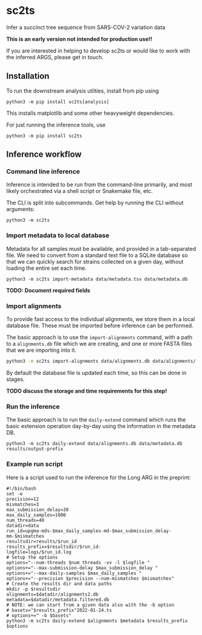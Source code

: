 # sc2ts
Infer a succinct tree sequence from SARS-COV-2 variation data

**This is an early version not intended for production use!!**

If you are interested in helping to develop sc2ts or would like to
work with the inferred ARGS, please get in touch.

## Installation

To run the downstream analysis utilties, install from pip using

```
python3 -m pip install sc2ts[analysis]
```

This installs matplotlib and some other heavyweight dependencies.

For just running the inference tools, use

```
python3 -m pip install sc2ts
```

## Inference workflow

### Command line inference

Inference is intended to be run from the command-line primarily,
and most likely orchestrated via a shell script or Snakemake file, etc.

The CLI is split into subcommands. Get help by running the CLI without arguments:

```
python3 -m sc2ts
```

### Import metadata to local database

Metadata for all samples must be available, and provided in a tab-separated
file. We need to convert from a standard text file to a SQLite database
so that we can quickly search for strains collected on  a given day, without
loading the entire set each time.

```
python3 -m sc2ts import-metadata data/metadata.tsv data/metadata.db
```

**TODO: Document required fields**

### Import alignments

To provide fast access to the individual alignments, we store them in a local
database file. These must be imported before inference can be performed.

The basic approach is to use the ``import-alignments`` command, with a
path to a ``alignments.db`` file which we are creating, and one or more
FASTA files that we are importing into it.

```bash
python3 -m sc2ts import-alignments data/alignments.db data/alignments/.fasta
```

By default the database file is updated each time, so this can be done
in stages.

**TODO discuss the storage and time requirements for this step!**


### Run the inference

The basic approach is to run the ``daily-extend`` command which runs the
basic extension operation day-by-day using the information
in the metadata DB.

```
python3 -m sc2ts daily-extend data/alignments.db data/metadata.db results/output-prefix
```

### Example run script

Here is a script used to run the inference for the Long ARG
in the preprint:

```
#!/bin/bash
set -e
precision=12
mismatches=3
max_submission_delay=30
max_daily_samples=1000
num_threads=40
datadir=data
run_id=upgma-mds-$max_daily_samples-md-$max_submission_delay-mm-$mismatches
resultsdir=results/$run_id
results_prefix=$resultsdir/$run_id-
logfile=logs/$run_id.log
# Setup the options
options="--num-threads $num_threads -vv -l $logfile "
options+="--max-submission-delay $max_submission_delay "
options+="--max-daily-samples $max_daily_samples "
options+="--precision $precision --num-mismatches $mismatches"
# Create the results dir and data paths
mkdir -p $resultsdir
alignments=$datadir/alignments2.db
metadata=$datadir/metadata.filtered.db
# NOTE: we can start from a given data also with the -b option
# basets="$results_prefix"2022-01-24.ts
# options+=" -b $basets"
python3 -m sc2ts daily-extend $alignments $metadata $results_prefix $options
```

